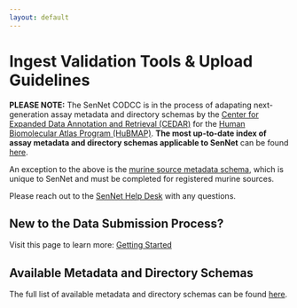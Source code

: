 ```yaml
---
layout: default
---
```

# Ingest Validation Tools & Upload Guidelines

**PLEASE NOTE:** The SenNet CODCC is in the process of adapating next-generation assay metadata and directory schemas by the [Center for Expanded Data Annotation and Retrieval (CEDAR)](https://metadatacenter.org/) for the [Human Biomolecular Atlas Program (HuBMAP)](https://hubmapconsortium.org/). **The most up-to-date index of assay metadata and directory schemas applicable to SenNet** can be found [here](/libraries/ingest-validation-tools/schemas/).

An exception to the above is the [murine source metadata schema](/libraries/ingest-validation-tools/schemas/source-murine), which is unique to SenNet and must be completed for registered murine sources.

Please reach out to the [SenNet Help Desk](mailto:help@sennetconsortium.org) with any questions. 

## New to the Data Submission Process?
Visit this page to learn more: [Getting Started](/libraries/ingest-validation-tools/upload-guidelines/getting-started)

## Available Metadata and Directory Schemas
The full list of available metadata and directory schemas can be found [here](/libraries/ingest-validation-tools/schemas/).